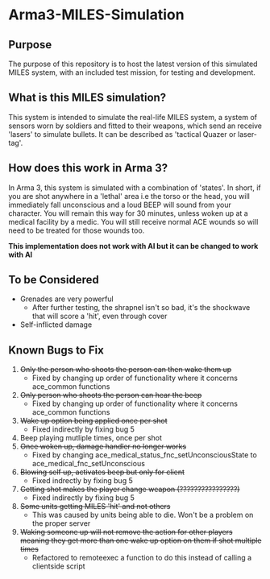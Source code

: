 # Arma3-MILES-Simulation

## Purpose

The purpose of this repository is to host the latest version of this simulated MILES system, with an included test mission, for testing and development.

## What is this MILES simulation?

This system is intended to simulate the real-life MILES system, a system of sensors worn by soldiers and fitted to their weapons, which send an receive 'lasers' to simulate bullets. It can be described as 'tactical Quazer or laser-tag'.

## How does this work in Arma 3?

In Arma 3, this system is simulated with a combination of 'states'. In short, if you are shot anywhere in a 'lethal' area i.e the torso or the head, you will immediately fall unconscious and a loud BEEP will sound from your character. You will remain this way for 30 minutes, unless woken up at a medical facility by a medic. You will still receive normal ACE wounds so will need to be treated for those wounds too.

**This implementation does not work with AI but it can be changed to work with AI**

## To be Considered

- Grenades are very powerful
    - After further testing, the shrapnel isn't so bad, it's the shockwave that will score a 'hit', even through cover
- Self-inflicted damage

## Known Bugs to Fix

1) ~~Only the person who shoots the person can then wake them up~~
    - Fixed by changing up order of functionality where it concerns ace_common functions
2) ~~Only person who shoots the person can hear the beep~~
    - Fixed by changing up order of functionality where it concerns ace_common functions
3) ~~Wake up option being applied once per shot~~
    - Fixed indirectly by fixing bug 5
4) Beep playing mutliple times, once per shot
5) ~~Once woken up, damage handler no longer works~~
    - Fixed by changing ace_medical_status_fnc_setUnconsciousState to ace_medical_fnc_setUnconscious
6) ~~Blowing self up, activates beep but only for client~~
    - Fixed indrectly by fixing bug 5
7) ~~Getting shot makes the player change weapon (????????????????)~~
    - Fixed indirectly by fixing bug 5
8) ~~Some units getting MILES 'hit' and not others~~
    - This was caused by units being able to die. Won't be a problem on the proper server
9) ~~Waking someone up will not remove the action for other players meaning they get more than one wake up option on them if shot multiple times~~
    - Refactored to remoteexec a function to do this instead of calling a clientside script